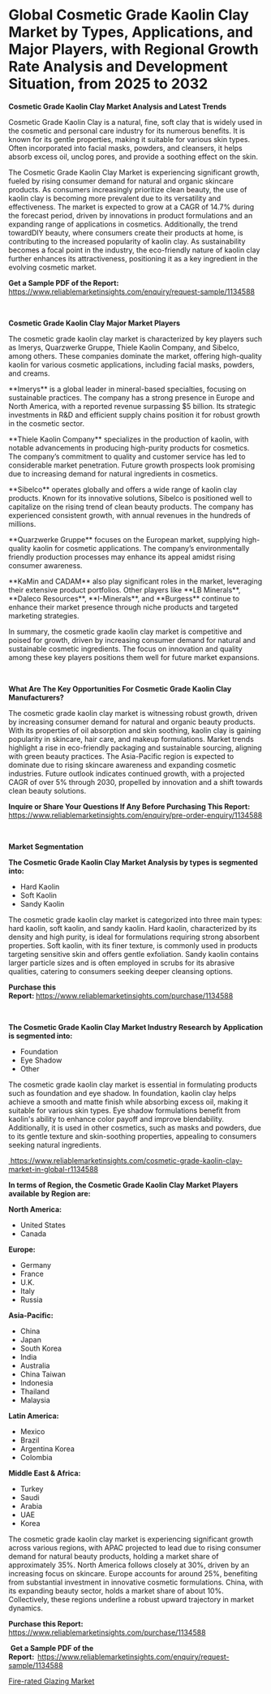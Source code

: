 <p><h1>Global Cosmetic Grade Kaolin Clay Market by Types, Applications, and Major Players, with Regional Growth Rate Analysis and Development Situation, from 2025 to 2032</h1></p><p><strong>Cosmetic Grade Kaolin Clay Market Analysis and Latest Trends</strong></p>
<p><p>Cosmetic Grade Kaolin Clay is a natural, fine, soft clay that is widely used in the cosmetic and personal care industry for its numerous benefits. It is known for its gentle properties, making it suitable for various skin types. Often incorporated into facial masks, powders, and cleansers, it helps absorb excess oil, unclog pores, and provide a soothing effect on the skin.</p><p>The Cosmetic Grade Kaolin Clay Market is experiencing significant growth, fueled by rising consumer demand for natural and organic skincare products. As consumers increasingly prioritize clean beauty, the use of kaolin clay is becoming more prevalent due to its versatility and effectiveness. The market is expected to grow at a CAGR of 14.7% during the forecast period, driven by innovations in product formulations and an expanding range of applications in cosmetics. Additionally, the trend towardDIY beauty, where consumers create their products at home, is contributing to the increased popularity of kaolin clay. As sustainability becomes a focal point in the industry, the eco-friendly nature of kaolin clay further enhances its attractiveness, positioning it as a key ingredient in the evolving cosmetic market.</p></p>
<p><strong>Get a Sample PDF of the Report:&nbsp;</strong> <a href="https://www.reliablemarketinsights.com/enquiry/request-sample/1134588?utm_campaign=2232&utm_medium=2&utm_source=Github&utm_content=ia&utm_term=25032025&utm_id=cosmetic-grade-kaolin-clay">https://www.reliablemarketinsights.com/enquiry/request-sample/1134588</a></p>
<p>&nbsp;</p>
<p><strong>Cosmetic Grade Kaolin Clay Major Market Players</strong></p>
<p><p>The cosmetic grade kaolin clay market is characterized by key players such as Imerys, Quarzwerke Gruppe, Thiele Kaolin Company, and Sibelco, among others. These companies dominate the market, offering high-quality kaolin for various cosmetic applications, including facial masks, powders, and creams.</p><p>**Imerys** is a global leader in mineral-based specialties, focusing on sustainable practices. The company has a strong presence in Europe and North America, with a reported revenue surpassing $5 billion. Its strategic investments in R&D and efficient supply chains position it for robust growth in the cosmetic sector.</p><p>**Thiele Kaolin Company** specializes in the production of kaolin, with notable advancements in producing high-purity products for cosmetics. The company’s commitment to quality and customer service has led to considerable market penetration. Future growth prospects look promising due to increasing demand for natural ingredients in cosmetics.</p><p>**Sibelco** operates globally and offers a wide range of kaolin clay products. Known for its innovative solutions, Sibelco is positioned well to capitalize on the rising trend of clean beauty products. The company has experienced consistent growth, with annual revenues in the hundreds of millions.</p><p>**Quarzwerke Gruppe** focuses on the European market, supplying high-quality kaolin for cosmetic applications. The company’s environmentally friendly production processes may enhance its appeal amidst rising consumer awareness. </p><p>**KaMin and CADAM** also play significant roles in the market, leveraging their extensive product portfolios. Other players like **LB Minerals**, **Daleco Resources**, **I-Minerals**, and **Burgess** continue to enhance their market presence through niche products and targeted marketing strategies.</p><p>In summary, the cosmetic grade kaolin clay market is competitive and poised for growth, driven by increasing consumer demand for natural and sustainable cosmetic ingredients. The focus on innovation and quality among these key players positions them well for future market expansions.</p></p>
<p>&nbsp;</p>
<p><strong>What Are The Key Opportunities For Cosmetic Grade Kaolin Clay Manufacturers?</strong></p>
<p><p>The cosmetic grade kaolin clay market is witnessing robust growth, driven by increasing consumer demand for natural and organic beauty products. With its properties of oil absorption and skin soothing, kaolin clay is gaining popularity in skincare, hair care, and makeup formulations. Market trends highlight a rise in eco-friendly packaging and sustainable sourcing, aligning with green beauty practices. The Asia-Pacific region is expected to dominate due to rising skincare awareness and expanding cosmetic industries. Future outlook indicates continued growth, with a projected CAGR of over 5% through 2030, propelled by innovation and a shift towards clean beauty solutions.</p></p>
<p><strong>Inquire or Share Your Questions If Any Before Purchasing This Report:</strong> <a href="https://www.reliablemarketinsights.com/enquiry/pre-order-enquiry/1134588?utm_campaign=2232&utm_medium=2&utm_source=Github&utm_content=ia&utm_term=25032025&utm_id=cosmetic-grade-kaolin-clay">https://www.reliablemarketinsights.com/enquiry/pre-order-enquiry/1134588</a></p>
<p>&nbsp;</p>
<p><strong>Market Segmentation</strong></p>
<p><strong>The Cosmetic Grade Kaolin Clay Market Analysis by types is segmented into:</strong></p>
<p><ul><li>Hard Kaolin</li><li>Soft Kaolin</li><li>Sandy Kaolin</li></ul></p>
<p><p>The cosmetic grade kaolin clay market is categorized into three main types: hard kaolin, soft kaolin, and sandy kaolin. Hard kaolin, characterized by its density and high purity, is ideal for formulations requiring strong absorbent properties. Soft kaolin, with its finer texture, is commonly used in products targeting sensitive skin and offers gentle exfoliation. Sandy kaolin contains larger particle sizes and is often employed in scrubs for its abrasive qualities, catering to consumers seeking deeper cleansing options.</p></p>
<p><strong>Purchase this Report:&nbsp;</strong><a href="https://www.reliablemarketinsights.com/purchase/1134588?utm_campaign=2232&utm_medium=2&utm_source=Github&utm_content=ia&utm_term=25032025&utm_id=cosmetic-grade-kaolin-clay">https://www.reliablemarketinsights.com/purchase/1134588</a></p>
<p>&nbsp;</p>
<p><strong>The Cosmetic Grade Kaolin Clay Market Industry Research by Application is segmented into:</strong></p>
<p><ul><li>Foundation</li><li>Eye Shadow</li><li>Other</li></ul></p>
<p><p>The cosmetic grade kaolin clay market is essential in formulating products such as foundation and eye shadow. In foundation, kaolin clay helps achieve a smooth and matte finish while absorbing excess oil, making it suitable for various skin types. Eye shadow formulations benefit from kaolin's ability to enhance color payoff and improve blendability. Additionally, it is used in other cosmetics, such as masks and powders, due to its gentle texture and skin-soothing properties, appealing to consumers seeking natural ingredients.</p></p>
<p><a href="https://www.reliablemarketinsights.com/cosmetic-grade-kaolin-clay-market-in-global-r1134588?utm_campaign=2232&utm_medium=2&utm_source=Github&utm_content=ia&utm_term=25032025&utm_id=cosmetic-grade-kaolin-clay">&nbsp;https://www.reliablemarketinsights.com/cosmetic-grade-kaolin-clay-market-in-global-r1134588</a></p>
<p><strong>In terms of Region, the Cosmetic Grade Kaolin Clay Market Players available by Region are:</strong></p>
<p>
    <p> <strong> North America: </strong>
        <ul>
            <li>United States</li>
            <li>Canada</li>
        </ul>
        </p> 
    <p> <strong> Europe: </strong>
        <ul>
            <li>Germany</li>
            <li>France</li>
            <li>U.K.</li>
            <li>Italy</li>
            <li>Russia</li>
        </ul>
        </p> 
    <p> <strong> Asia-Pacific: </strong>
        <ul>
            <li>China</li>
            <li>Japan</li>
            <li>South Korea</li>
            <li>India</li>
            <li>Australia</li>
            <li>China Taiwan</li>
            <li>Indonesia</li>
            <li>Thailand</li>
            <li>Malaysia</li>
        </ul>
        </p> 
    <p> <strong> Latin America: </strong>
        <ul>
            <li>Mexico</li>
            <li>Brazil</li>
            <li>Argentina Korea</li>
            <li>Colombia</li>
        </ul>
        </p> 
    <p> <strong> Middle East & Africa: </strong>
        <ul>
            <li>Turkey</li>
            <li>Saudi</li>
            <li>Arabia</li>
            <li>UAE</li>
            <li>Korea</li>
        </ul>
    </p>
    </p>
<p><p>The cosmetic grade kaolin clay market is experiencing significant growth across various regions, with APAC projected to lead due to rising consumer demand for natural beauty products, holding a market share of approximately 35%. North America follows closely at 30%, driven by an increasing focus on skincare. Europe accounts for around 25%, benefiting from substantial investment in innovative cosmetic formulations. China, with its expanding beauty sector, holds a market share of about 10%. Collectively, these regions underline a robust upward trajectory in market dynamics.</p></p>
<p><strong>Purchase this Report: </strong><a href="https://www.reliablemarketinsights.com/purchase/1134588?utm_campaign=2232&utm_medium=2&utm_source=Github&utm_content=ia&utm_term=25032025&utm_id=cosmetic-grade-kaolin-clay">https://www.reliablemarketinsights.com/purchase/1134588</a></p>
<p>&nbsp;<strong>Get a Sample PDF of the Report:&nbsp;&nbsp;</strong><a href="https://www.reliablemarketinsights.com/enquiry/request-sample/1134588?utm_campaign=2232&utm_medium=2&utm_source=Github&utm_content=ia&utm_term=25032025&utm_id=cosmetic-grade-kaolin-clay">https://www.reliablemarketinsights.com/enquiry/request-sample/1134588</a></p>
<p><strong></strong></p>
<p><p><a href="https://github.com/sca704osol/Market-Research-Report-List-1/blob/main/fire-rated-glazing-market.md?utm_campaign=2232&utm_medium=2&utm_source=Github&utm_content=ia&utm_term=25032025&utm_id=cosmetic-grade-kaolin-clay">Fire-rated Glazing Market</a></p></p>